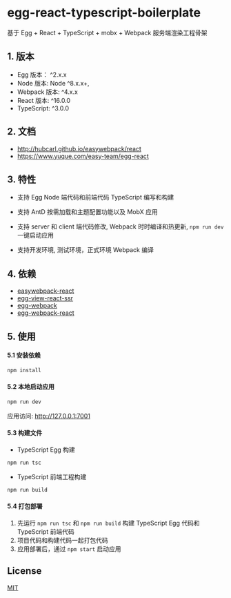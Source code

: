 # egg-react-typescript-boilerplate

基于 Egg + React + TypeScript + mobx + Webpack 服务端渲染工程骨架

## 1. 版本

- Egg 版本： ^2.x.x
- Node 版本: Node ^8.x.x+,
- Webpack 版本: ^4.x.x
- React 版本: ^16.0.0
- TypeScript: ^3.0.0

## 2. 文档

- http://hubcarl.github.io/easywebpack/react
- https://www.yuque.com/easy-team/egg-react


## 3. 特性

- 支持 Egg Node 端代码和前端代码 TypeScript 编写和构建

- 支持 AntD 按需加载和主题配置功能以及 MobX 应用

- 支持 server 和 client 端代码修改, Webpack 时时编译和热更新, `npm run dev` 一键启动应用

- 支持开发环境, 测试环境，正式环境 Webpack 编译
 

## 4. 依赖

- [easywebpack-react](https://github.com/hubcarl/easywebpack)
- [egg-view-react-ssr](https://github.com/hubcarl/egg-view-react-ssr) 
- [egg-webpack](https://github.com/hubcarl/egg-webpack) 
- [egg-webpack-react](https://github.com/hubcarl/egg-webpack-react)

## 5. 使用

#### 5.1 安装依赖

```bash
npm install
```

#### 5.2 本地启动应用

```bash
npm run dev
```

应用访问: http://127.0.0.1:7001

#### 5.3 构建文件

- TypeScript Egg 构建

```bash
npm run tsc
```

- TypeScript 前端工程构建

```bash
npm run build
```

#### 5.4 打包部署

1. 先运行 `npm run tsc` 和 `npm run build` 构建 TypeScript Egg 代码和 TypeScript 前端代码
2. 项目代码和构建代码一起打包代码
3. 应用部署后，通过 `npm start` 启动应用


## License

[MIT](LICENSE)
